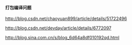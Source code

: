 #### 打包编译问题
http://blog.csdn.net/chaoyuan899/article/details/51722496

http://blog.csdn.net/devday/article/details/6772097

http://blog.sina.com.cn/s/blog_6d64a8df010192qd.html


